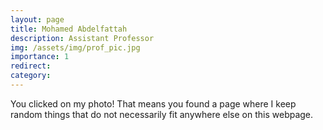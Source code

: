```yaml
---
layout: page
title: Mohamed Abdelfattah
description: Assistant Professor
img: /assets/img/prof_pic.jpg
importance: 1
redirect:
category: 
---
```


You clicked on my photo! That means you found a page where I keep random things that do not necessarily fit anywhere else on this webpage.